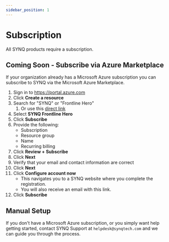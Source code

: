 ```yaml
---
sidebar_position: 1
---
```


# Subscription
All SYNQ products require a subscription.

## Coming Soon - Subscribe via Azure Marketplace
If your organization already has a Microsoft Azure subscription you can subscribe to SYNQ via the Microsoft Azure Marketplace. 
1. Sign in to https://portal.azure.com
1. Click __Create a resource__
1. Search for "SYNQ" or "Frontline Hero"
   1. Or use this [direct link](https://azuremarketplace.microsoft.com/en-us/marketplace/apps/synqtechnology1605561842861.synq-frontline-hero?tab=Overview)
1. Select __SYNQ Frontline Hero__ 
1. Click __Subscribe__
1. Provide the following:
   - Subscription
   - Resource group
   - Name
   - Recurring billing
1. Click __Review + Subscribe__
1. Click __Next__
1. Verify that your email and contact information are correct
1. Click __Next__
1. Click __Configure account now__
   - This navigates you to a SYNQ website where you complete the registration.
   - You will also receive an email with this link.
1.  Click __Subscribe__

## Manual Setup
If you don't have a Microsoft Azure subscription, or you simply want help getting started, contact SYNQ Support at `helpdesk@synqtech.com` and we can guide you through the process.
